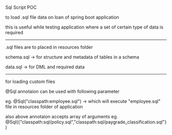 Sql Script POC

to load .sql file data on loan of spring boot application

this is useful while testing application where a set of certain type of data is required

-------------------------------------------------------------------------------------

.sql files are to placed in resources folder 

schema.sql -> for structure and metadata of tables in a schema 

data.sql -> for DML and required data

----------------------------------------------------------------------------------

for loading custom files 


@Sql annotaion can be used with following parameter

eg. @Sql("classpath:employee.sql")
-> which will execute "employee.sql" file in resources folder of application

also above annotaion accepts array of arguments
eg. @Sql({"classpath:sql/policy.sql","classpath:sql/paygrade_classification.sql"}) 

